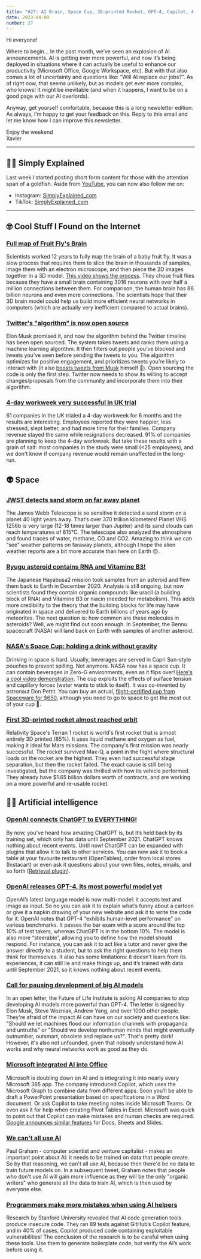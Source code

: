 ```yaml
---
title: "#27: AI Brain, Space Cup, 3D-printed Rocket, GPT-4, Copilot, 4-day Workweek, Twitter Algorithm, and more!"
date: 2023-04-08
number: 27
---
```


Hi everyone!

Where to begin... In the past month, we’ve seen an explosion of AI announcements. AI is getting ever more powerful, and now it’s being deployed in situations where it can actually be useful to enhance our productivity (Microsoft Office, Google Workspace, etc). But with that also comes a lot of uncertainty and questions like: “Will AI replace our jobs?”. As of right now, that seems unlikely, but as models get ever more complex, who knows! It might be inevitable (and when it happens, I want to be on a good page with our AI overlords).

Anyway, get yourself comfortable, because this is a long newsletter edition. As always, I’m happy to get your feedback on this. Reply to this email and let me know how I can improve this newsletter.

Enjoy the weekend  
Xavier

<!--more-->

---

## 👨‍🏫 Simply Explained
Last week I started posting short form content for those with the attention span of a goldfish. Aside from [YouTube](https://www.youtube.com/channel/UCnxrdFPXJMeHru_b4Q_vTPQ), you can now also follow me on:

- Instagram: [SimplyExplained_com](https://www.instagram.com/simplyexplained_com/)
- TikTok: [SimplyExplained_com](https://www.tiktok.com/@simplyexplained_com)

---

## 🤓 Cool Stuff I Found on the Internet
### [Full map of Fruit Fly's Brain](https://www.popularmechanics.com/science/animals/a43266443/fruit-fly-brain/)
Scientists worked 12 years to fully map the brain of a baby fruit fly. It was a slow process that requires them to slice the brain in thousands of samples, image them with an electron microscope, and then piece the 2D images together in a 3D model. [This video shows the process](https://www.youtube.com/watch?v=YbSiUfaJN48). They chose fruit flies because they have a small brain containing 3016 neurons with over half a million connections between them. For comparison, the human brain has 86 billion neurons and even more connections. The scientists hope that their 3D brain model could help us build more efficient neural networks in computers (which are actually very inefficient compared to actual brains).


### [Twitter's "algorithm" is now open source](https://www.theverge.com/2023/3/31/23664849/twitter-releases-algorithm-musk-open-source)
Elon Musk promised it, and now the algorithm behind the Twitter timeline has been open sourced. The system takes tweets and ranks them using a machine learning algorithm. It then filters out people you’ve blocked and tweets you’ve seen before sending the tweets to you. The algorithm optimizes for positive engagement, and prioritizes tweets you’re likely to interact with (it also [boosts tweets from Musk](https://twitter.com/wongmjane/status/1641878497907073029) himself 🤨). Open sourcing the code is only the first step. Twitter now needs to show its willing to accept changes/proposals from the community and incorporate them into their algorithm.


### [4-day workweek very successful in UK trial](https://www.washingtonpost.com/wellness/2023/02/21/four-day-work-week-results-uk/)
61 companies in the UK trialed a 4-day workweek for 6 months and the results are interesting. Employees reported they were happier, less stressed, slept better, and had more time for their families. Company revenue stayed the same while resignations decreased. 91% of companies are planning to keep the 4-day workweek. But take these results with a grain of salt: most companies in the study were small (<25 employees), and we don't know if company revenue would remain unaffected in the long-run.



## 👽 Space
### [JWST detects sand storm on far away planet](https://www.businessinsider.com/nasa-james-webb-space-telescope-detects-sand-storms-distant-planet-2023-3)
The James Webb Telescope is so sensitive it detected a sand storm on a planet 40 light years away. That’s over 370 trillion kilometers! Planet VHS 1256b is very large (12-18 times larger than Jupiter) and its sand clouds can reach temperatures of 815°C. The telescope also analyzed the atmosphere and found traces of water, methane, CO and CO2. Amazing to think we can “see” weather patterns on faraway planets, although I hope the alien weather reports are a bit more accurate than here on Earth 🙃.


### [Ryugu asteroid contains RNA and Vitamine B3!](https://edition.cnn.com/2023/03/21/world/ryugu-asteroid-organic-molecules-scn/index.html)
The Japanese Hayabusa2 mission took samples from an asteroid and flew them back to Earth in December 2020. Analysis is still ongoing, but now scientists found they contain organic compounds like uracil (a building block of RNA) and Vitamine B3 or niacin (needed for metabolism). This adds more credibility to the theory that the building blocks for life may have originated in space and delivered to Earth billions of years ago by meteorites. The next question is: how common are these molecules in asteroids? Well, we might find out soon enough. In September, the Bennu spacecraft (NASA) will land back on Earth with samples of another asteroid.


### [NASA's Space Cup: holding a drink without gravity](https://mashable.com/article/nasa-drinking-space-iss-research)
Drinking in space is hard. Usually, beverages are served in Capri Sun-style pouches to prevent spilling. Not anymore. NASA now has a space cup. It can contain beverages in Zero-G environments, even as it flips over! [Here's a cool video demonstration](https://twitter.com/historyinmemes/status/1639349822808367104). The cup exploits the effects of surface tension and capillary forces (water wants to stick to itself). It was co-invented by astronaut Don Pettit. You can buy an actual, [flight-certified cup from Spaceware for $650](https://spaceware.co/products/flight-space-cup), although you need to go to space to get the most out of your cup 🤪.


### [First 3D-printed rocket almost reached orbit](https://www.space.com/relativity-space-terran-1-test-launch-failure)
Relativity Space's Terran 1 rocket is world's first rocket that is almost entirely 3D printed (85%). It uses liquid methane and oxygen as fuel, making it ideal for Mars missions. The company's first mission was nearly successful. The rocket survived Max-Q, a point in the flight where structural loads on the rocket are the highest. They even had successful stage separation, but then the rocket failed. The exact cause is still being investigated, but the company was thrilled with how its vehicle performed. They already have $1.65 billion dollars worth of contracts, and are working on a more powerful and re-usable rocket.


## 🧠🤖 Artificial intelligence
### [OpenAI connects ChatGPT to EVERYTHING!](https://techcrunch.com/2023/03/23/openai-connects-chatgpt-to-the-internet/)
By now, you’ve heard how amazing ChatGPT is, but it’s held back by its training set, which only has data until September 2021. ChatGPT knows nothing about recent events. Until now! ChatGPT can be expanded with plugins that allow it to talk to other services. You can now ask it to book a table at your favourite restaurant (OpenTables), order from local stores (Instacart) or even ask it questions about your own files, notes, emails, and so forth ([Retrieval plugin](https://github.com/openai/chatgpt-retrieval-plugin)).


### [OpenAI releases GPT-4, its most powerful model yet](https://openai.com/research/gpt-4)
OpenAI’s latest language model is now multi-model: it accepts text and image as input. So no you can ask it to explain what’s funny about a cartoon or give it a napkin drawing of your new website and ask it to write the code for it. OpenAI notes that GPT-4 “exhibits human-level performance” on various benchmarks. It passes the bar exam with a score around the top 10% of test takers, whereas ChatGPT is in the bottom 10%. The model is also more “steerable”, allowing you to define how the model should respond. For instance, you can ask it to act like a tutor and never give the answer directly to a student, but to ask the right questions to help them think for themselves. It also has some limitations: it doesn’t learn from its experiences, it can still lie and make things up, and it’s trained with data until September 2021, so it knows nothing about recent events.


### [Call for pausing development of big AI models](https://futureoflife.org/open-letter/pause-giant-ai-experiments/)
In an open letter, the Future of Life Institute is asking AI companies to stop developing AI models more powerful than GPT-4. The letter is signed by Elon Musk, Steve Wozniak, Andrew Yang, and over 1000 other people. They're afraid of the impact AI can have on our society and questions like: "Should we let machines flood our information channels with propaganda and untruths" or "Should we develop nonhuman minds that might eventually outnumber, outsmart, obsolete and replace us?". That's pretty dark! However, it's also not unfounded, given that nobody understand how AI works and why neural networks work as good as they do.


### [Microsoft integrated AI into Office](https://www.theverge.com/2023/3/16/23642833/microsoft-365-ai-copilot-word-outlook-teams)
Microsoft is doubling down on AI and is integrating it into nearly every Microsoft 365 app. The company introduced Copilot, which uses the Microsoft Graph to combine data from different apps. Soon you’ll be able to draft a PowerPoint presentation based on specifications in a Word document. Or ask Copilot to take meeting notes inside Microsoft Teams. Or even ask it for help when creating Pivot Tables in Excel. Microsoft was quick to point out that Copilot can make mistakes and human checks are required. [Google announces similar features](https://workspace.google.com/blog/product-announcements/generative-ai) for Docs, Sheets and Slides.


### [We can't all use AI](https://twitter.com/paulg/status/1635672262903750662)
Paul Graham - computer scientist and venture capitalist - makes an important point about AI: it needs to be trained on data that people create. So by that reasoning, we can't all use AI, because then there'd be no data to train future models on. In a subsequent tweet, Graham notes that people who don't use AI will gain more influence as they will be the only "organic writers" who generate all the data to train AI, which is then used by everyone else. 


### [Programmers make more mistakes when using AI helpers](https://mezha.media/en/2022/12/26/programmers-who-write-code-with-ai-helpers-make-more-mistakes-a-new-study-says/)
Research by Stanford University revealed that AI code generation tools produce insecure code. They ran 89 tests against GitHub’s Copilot feature, and in 40% of cases, Copilot produced code containing exploitable vulnerabilities! The conclusion of the research is to be careful when using these tools. Use them to generate boilerplate code, but verify the AI’s work before using it.

